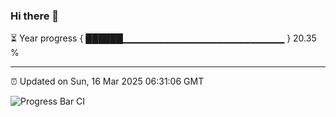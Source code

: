### Hi there 👋

⏳ Year progress { ██████▁▁▁▁▁▁▁▁▁▁▁▁▁▁▁▁▁▁▁▁▁▁▁▁ } 20.35 %

---

⏰ Updated on Sun, 16 Mar 2025 06:31:06 GMT

![Progress Bar CI](https://github.com/DhruviPatel157/GitHub-Actions-Demo/workflows/Progress%20Bar%20CI/badge.svg)
